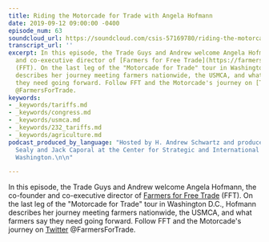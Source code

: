 ```yaml
---
title: Riding the Motorcade for Trade with Angela Hofmann
date: 2019-09-12 09:00:00 -0400
episode_num: 63
soundcloud_url: https://soundcloud.com/csis-57169780/riding-the-motorcade-for-trade
transcript_url: ''
excerpt: In this episode, the Trade Guys and Andrew welcome Angela Hofmann, the co-founder
  and co-executive director of [Farmers for Free Trade](https://farmersforfreetrade.com/)
  (FFT). On the last leg of the "Motorcade for Trade" tour in Washington D.C., Hofmann
  describes her journey meeting farmers nationwide, the USMCA, and what farmers say
  they need going forward. Follow FFT and the Motorcade's journey on [Twitter](https://twitter.com/FarmersForTrade?s=17)
  @FarmersForTrade.
keywords:
- _keywords/tariffs.md
- _keywords/congress.md
- _keywords/usmca.md
- _keywords/232_tariffs.md
- _keywords/agriculture.md
podcast_produced_by_language: "Hosted by H. Andrew Schwartz and produced by Brieana
  Sealy and Jack Caporal at the Center for Strategic and International Studies in
  Washington.\n\n"

---
```

In this episode, the Trade Guys and Andrew welcome Angela Hofmann, the co-founder and co-executive director of [Farmers for Free Trade](https://farmersforfreetrade.com/) (FFT). On the last leg of the "Motorcade for Trade" tour in Washington D.C., Hofmann describes her journey meeting farmers nationwide, the USMCA, and what farmers say they need going forward. Follow FFT and the Motorcade's journey on [Twitter](https://twitter.com/FarmersForTrade?s=17) @FarmersForTrade.